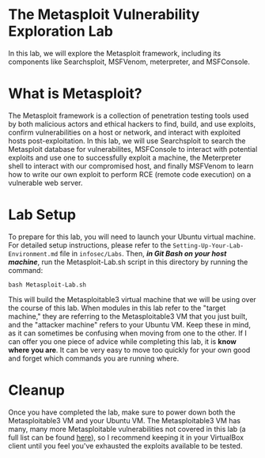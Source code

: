 # The Metasploit Vulnerability Exploration Lab

In this lab, we will explore the Metasploit framework, including its components
like Searchsploit, MSFVenom, meterpreter, and MSFConsole. 

# What is Metasploit?

The Metasploit framework is a collection of penetration testing tools used by both malicious actors and ethical hackers to find, build, and use exploits, confirm
vulnerabilities on a host or network, and interact with exploited hosts post-exploitation. In this lab, we will use Searchsploit to search the Metasploit database for 
vulnerabilites, MSFConsole to interact with potential exploits and use one to successfully exploit a machine, the Meterpreter shell to interact with our compromised host, and finally MSFVenom to learn how to write our own exploit to perform RCE (remote code execution) on a vulnerable web server. 

# Lab Setup

To prepare for this lab, you will need to launch your Ubuntu virtual machine. For detailed setup instructions, please refer to the `Setting-Up-Your-Lab-Environment.md`
file in `infosec/Labs`. Then, <b><i>in Git Bash on your host machine</b></i>, run the Metasploit-Lab.sh script in this directory by running the command: 

`bash Metasploit-Lab.sh`

This will build the Metasploitable3 virtual machine that we will be using over the course of this lab. When modules in this lab refer to the "target machine," they are 
referring to the Metasploitable3 VM that you just built, and the "attacker machine" refers to your Ubuntu VM. Keep these in mind, as it can sometimes be confusing when 
moving from one to the other. If I can offer you one piece of advice while completing this lab, it is <b>know where you are</b>. It can be very easy to move too quickly 
for your own good and forget which commands you are running where.

# Cleanup

Once you have completed the lab, make sure to power down both the Metasploitable3 VM and your Ubuntu VM. The Metasploitable3 VM has many, many more Metasploitable 
vulnerabilities not covered in this lab (a full list can be found [here](https://github.com/rapid7/metasploitable3/wiki/Vulnerabilities)), so I recommend keeping it in 
your VirtualBox client until you feel you've exhausted the exploits available to be tested. 

